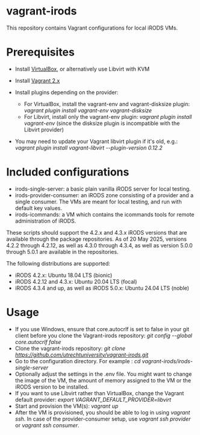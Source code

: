 # vagrant-irods

This repository contains Vagrant configurations for local iRODS VMs.

# Prerequisites

* Install [VirtualBox](https://www.virtualbox.org/wiki/Downloads), or alternatively use Libvirt with KVM
* Install [Vagrant 2.x](https://www.vagrantup.com/downloads.html)
* Install plugins depending on the provider:
  - For VirtualBox, install the vagrant-env and vagrant-disksize plugin:  _vagrant plugin install vagrant-env vagrant-disksize_
  - For Libvirt, install only the vagrant-env plugin:  _vagrant plugin install vagrant-env_ (since the disksize plugin is incompatible with the Libvirt provider)

* You may need to update your Vagrant libvirt plugin if it's old, e.g.: _vagrant plugin install vagrant-libvirt --plugin-version 0.12.2_

# Included configurations

- irods-single-server: a basic plain vanilla iRODS server for local testing.
- irods-provider-consumer: an iRODS zone consisting of a provider and a single consumer. The VMs are meant for local testing, and run with default key values.
- irods-icommands: a VM which contains the icommands tools for remote administration of iRODS.

These scripts should support the 4.2.x and 4.3.x iRODS versions that are available through the package repositories. As of 20 May 2025, versions 4.2.2 through 4.2.12, as well as 4.3.0 through 4.3.4, as well as version 5.0.0 through 5.0.1 are available in the repositories.

The following distributions are supported:
- iRODS 4.2.x: Ubuntu 18.04 LTS (bionic)
- iRODS 4.2.12 and 4.3.x: Ubuntu 20.04 LTS (focal)
- iRODS 4.3.4 and up, as well as iRODS 5.0.x: Ubuntu 24.04 LTS (noble)

# Usage

- If you use Windows, ensure that core.autocrlf is set to false in your git client before you clone the Vagrant-irods
  repository: _git config --global core.autocrlf false_
- Clone the vagrant-irods repository: _git clone https://github.com/utrechtuniversity/vagrant-irods.git_
- Go to the configuration directory. For example : _cd vagrant-irods/irods-single-server_
- Optionally adjust the settings in the .env file. You might want to change the image of the VM, the amount of memory assigned to the VM or the iRODS version to be installed.
- If you want to use Libvirt rather than VirtualBox, change the Vagrant default provider: _export VAGRANT_DEFAULT_PROVIDER=libvirt_
- Start and provision the VM(s): _vagrant up_
- After the VM is provisioned, you should be able to log in using _vagrant ssh_. In case of the provider-consumer setup, use _vagrant ssh provider_ or _vagrant ssh consumer_.
